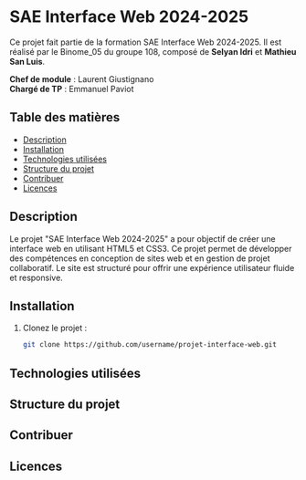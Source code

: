 # SAE Interface Web 2024-2025

Ce projet fait partie de la formation SAE Interface Web 2024-2025. Il est réalisé par le Binome_05 du groupe 108, composé de **Selyan Idri** et **Mathieu San Luis**.

**Chef de module** : Laurent Giustignano  
**Chargé de TP** : Emmanuel Paviot

## Table des matières
- [Description](#description)
- [Installation](#installation)
- [Technologies utilisées](#technologies-utilisées)
- [Structure du projet](#structure-du-projet)
- [Contribuer](#contribuer)
- [Licences](#licences)

## Description

Le projet "SAE Interface Web 2024-2025" a pour objectif de créer une interface web en utilisant HTML5 et CSS3. Ce projet permet de développer des compétences en conception de sites web et en gestion de projet collaboratif. Le site est structuré pour offrir une expérience utilisateur fluide et responsive.

## Installation

1. Clonez le projet :
   ```bash
   git clone https://github.com/username/projet-interface-web.git

## Technologies utilisées

## Structure du projet

## Contribuer

## Licences
